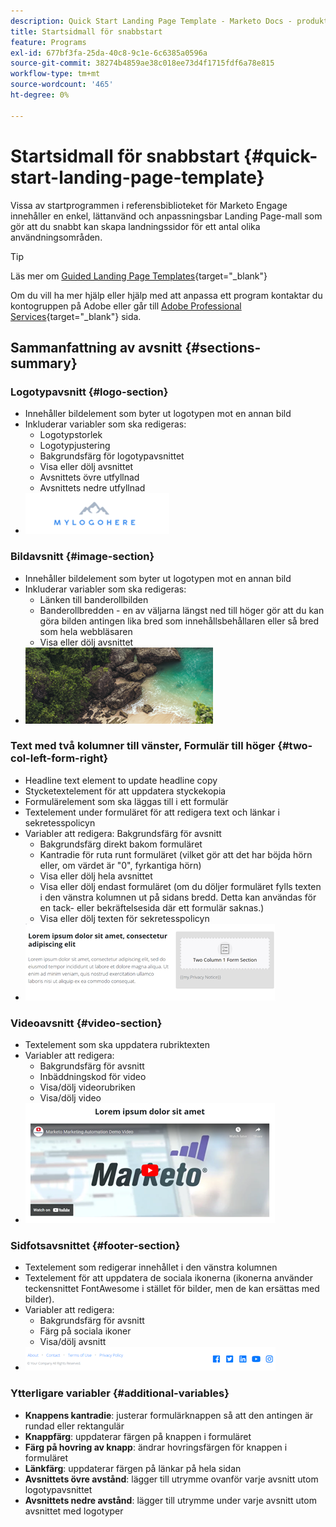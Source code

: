 ```yaml
---
description: Quick Start Landing Page Template - Marketo Docs - produktdokumentation
title: Startsidmall för snabbstart
feature: Programs
exl-id: 677bf3fa-25da-40c8-9c1e-6c6385a0596a
source-git-commit: 38274b4859ae38c018ee73d4f1715fdf6a78e815
workflow-type: tm+mt
source-wordcount: '465'
ht-degree: 0%

---
```


# Startsidmall för snabbstart {#quick-start-landing-page-template}

Vissa av startprogrammen i referensbiblioteket för Marketo Engage innehåller en enkel, lättanvänd och anpassningsbar Landing Page-mall som gör att du snabbt kan skapa landningssidor för ett antal olika användningsområden.

>[!TIP]
>
>Läs mer om [Guided Landing Page Templates](/help/marketo/product-docs/demand-generation/landing-pages/landing-page-templates/create-a-guided-landing-page-template.md){target="_blank"}

Om du vill ha mer hjälp eller hjälp med att anpassa ett program kontaktar du kontogruppen på Adobe eller går till [Adobe Professional Services](https://business.adobe.com/customers/consulting-services/main.html){target="_blank"} sida.

## Sammanfattning av avsnitt {#sections-summary}

### Logotypavsnitt {#logo-section}

* Innehåller bildelement som byter ut logotypen mot en annan bild
* Inkluderar variabler som ska redigeras:
   * Logotypstorlek
   * Logotypjustering
   * Bakgrundsfärg för logotypavsnittet
   * Visa eller dölj avsnittet
   * Avsnittets övre utfyllnad
   * Avsnittets nedre utfyllnad
* ![](assets/quick-start-landing-page-template-1.png)

### Bildavsnitt {#image-section}

* Innehåller bildelement som byter ut logotypen mot en annan bild
* Inkluderar variabler som ska redigeras:
   * Länken till banderollbilden
   * Banderollbredden - en av väljarna längst ned till höger gör att du kan göra bilden antingen lika bred som innehållsbehållaren eller så bred som hela webbläsaren
   * Visa eller dölj avsnittet
* ![](assets/quick-start-landing-page-template-2.png)

### Text med två kolumner till vänster, Formulär till höger {#two-col-left-form-right}

* Headline text element to update headline copy
* Stycketextelement för att uppdatera styckekopia
* Formulärelement som ska läggas till i ett formulär
* Textelement under formuläret för att redigera text och länkar i sekretesspolicyn
* Variabler att redigera: Bakgrundsfärg för avsnitt
   * Bakgrundsfärg direkt bakom formuläret
   * Kantradie för ruta runt formuläret (vilket gör att det har böjda hörn eller, om värdet är &quot;0&quot;, fyrkantiga hörn)
   * Visa eller dölj hela avsnittet
   * Visa eller dölj endast formuläret (om du döljer formuläret fylls texten i den vänstra kolumnen ut på sidans bredd. Detta kan användas för en tack- eller bekräftelsesida där ett formulär saknas.)
   * Visa eller dölj texten för sekretesspolicyn
* ![](assets/quick-start-landing-page-template-3.png)

### Videoavsnitt {#video-section}

* Textelement som ska uppdatera rubriktexten
* Variabler att redigera:
   * Bakgrundsfärg för avsnitt
   * Inbäddningskod för video
   * Visa/dölj videorubriken
   * Visa/dölj video
* ![](assets/quick-start-landing-page-template-4.png)

### Sidfotsavsnittet {#footer-section}

* Textelement som redigerar innehållet i den vänstra kolumnen
* Textelement för att uppdatera de sociala ikonerna (ikonerna använder teckensnittet FontAwesome i stället för bilder, men de kan ersättas med bilder).
* Variabler att redigera:
   * Bakgrundsfärg för avsnitt
   * Färg på sociala ikoner
   * Visa/dölj avsnitt
* ![](assets/quick-start-landing-page-template-5.png)

### Ytterligare variabler {#additional-variables}

* **Knappens kantradie**: justerar formulärknappen så att den antingen är rundad eller rektangulär
* **Knappfärg**: uppdaterar färgen på knappen i formuläret
* **Färg på hovring av knapp**: ändrar hovringsfärgen för knappen i formuläret
* **Länkfärg**: uppdaterar färgen på länkar på hela sidan
* **Avsnittets övre avstånd**: lägger till utrymme ovanför varje avsnitt utom logotypavsnittet
* **Avsnittets nedre avstånd**: lägger till utrymme under varje avsnitt utom avsnittet med logotyper
